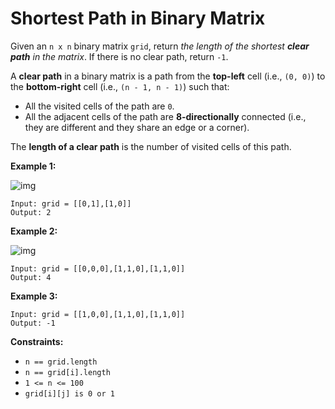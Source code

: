 # Shortest Path in Binary Matrix

Given an `n x n` binary matrix `grid`, return *the length of the shortest **clear path** in the matrix*. If there is no clear path, return `-1`.

A **clear path** in a binary matrix is a path from the **top-left** cell (i.e., `(0, 0)`) to the **bottom-right** cell (i.e., `(n - 1, n - 1)`) such that:

- All the visited cells of the path are `0`.
- All the adjacent cells of the path are **8-directionally** connected (i.e., they are different and they share an edge or a corner).

The **length of a clear path** is the number of visited cells of this path.

**Example 1:**

![img](https://assets.leetcode.com/uploads/2021/02/18/example1_1.png)

```
Input: grid = [[0,1],[1,0]]
Output: 2
```

**Example 2:**

![img](https://assets.leetcode.com/uploads/2021/02/18/example2_1.png)

```
Input: grid = [[0,0,0],[1,1,0],[1,1,0]]
Output: 4
```

**Example 3:**

```
Input: grid = [[1,0,0],[1,1,0],[1,1,0]]
Output: -1
```

**Constraints:**

- `n == grid.length`
- `n == grid[i].length`
- `1 <= n <= 100`
- `grid[i][j] is 0 or 1`